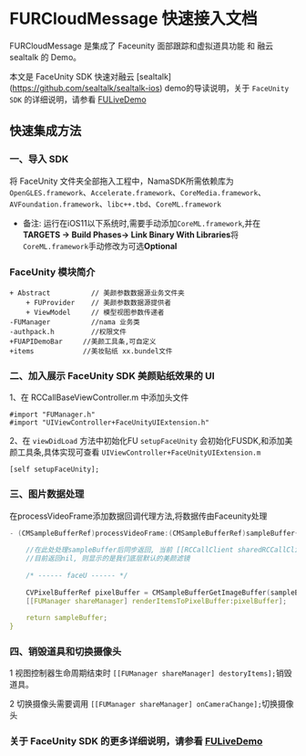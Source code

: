 # FURCloudMessage 快速接入文档

FURCloudMessage 是集成了 Faceunity 面部跟踪和虚拟道具功能 和 融云sealtalk  的 Demo。

本文是 FaceUnity SDK 快速对融云 [sealtalk] (https://github.com/sealtalk/sealtalk-ios) demo的导读说明，关于 `FaceUnity SDK` 的详细说明，请参看 [FULiveDemo](https://github.com/Faceunity/FULiveDemo)

## 快速集成方法

### 一、导入 SDK

将  FaceUnity  文件夹全部拖入工程中，NamaSDK所需依赖库为 `OpenGLES.framework`、`Accelerate.framework`、`CoreMedia.framework`、`AVFoundation.framework`、`libc++.tbd`、`CoreML.framework`

- 备注: 运行在iOS11以下系统时,需要手动添加`CoreML.framework`,并在**TARGETS -> Build Phases-> Link Binary With Libraries**将`CoreML.framework`手动修改为可选**Optional**

### FaceUnity 模块简介

```objc
+ Abstract          // 美颜参数数据源业务文件夹
    + FUProvider    // 美颜参数数据源提供者
    + ViewModel     // 模型视图参数传递者
-FUManager          //nama 业务类
-authpack.h         //权限文件  
+FUAPIDemoBar     //美颜工具条,可自定义
+items            //美妆贴纸 xx.bundel文件

```

### 二、加入展示 FaceUnity SDK 美颜贴纸效果的  UI

1、在 RCCallBaseViewController.m  中添加头文件
```objc
#import "FUManager.h"
#import "UIViewController+FaceUnityUIExtension.h"
```

2、在 `viewDidLoad` 方法中初始化FU `setupFaceUnity` 会初始化FUSDK,和添加美颜工具条,具体实现可查看 `UIViewController+FaceUnityUIExtension.m`
```objc
[self setupFaceUnity];
```

### 三、图片数据处理
在processVideoFrame添加数据回调代理方法,将数据传由Faceunity处理

```C
- (CMSampleBufferRef)processVideoFrame:(CMSampleBufferRef)sampleBuffer{
    
    //在此处处理sampleBuffer后同步返回, 当前 [[RCCallClient sharedRCCallClient] setEnableBeauty:YES]; 已经打开
    //目前返回nil, 则显示的是我们底层默认的美颜滤镜
    
    /* ------ faceU ------ */
    
    CVPixelBufferRef pixelBuffer = CMSampleBufferGetImageBuffer(sampleBuffer) ;
    [[FUManager shareManager] renderItemsToPixelBuffer:pixelBuffer];
    
    return sampleBuffer;
}
```


### 四、销毁道具和切换摄像头

1 视图控制器生命周期结束时 `[[FUManager shareManager] destoryItems];`销毁道具。

2 切换摄像头需要调用 `[[FUManager shareManager] onCameraChange];`切换摄像头

### 关于 FaceUnity SDK 的更多详细说明，请参看 [FULiveDemo](https://github.com/Faceunity/FULiveDemo)